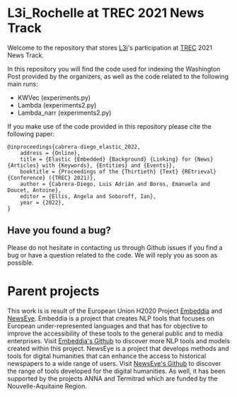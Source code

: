# L3i_Rochelle at TREC 2021 News Track

Welcome to the repository that stores [L3i](https://l3i.univ-larochelle.fr/ "L3i")'s participation at [TREC](https://trec.nist.gov/ "TREC") 2021 News Track.

In this repository you will find the code used for indexing the Washington Post provided by the organizers, as well as the code related to the following main runs:
- KWVec (experiments.py)
- Lambda (experiments2.py)
- Lambda_narr (experiments2.py)

If you make use of the code provided in this repository please cite the following paper:

```
@inproceedings{cabrera-diego_elastic_2022,
	address = {Online},
	title = {Elastic {Embedded} {Background} {Linking} for {News} {Articles} with {Keywords}, {Entities} and {Events}},
	booktitle = {Proceedings of the {Thirtieth} {Text} {REtrieval} {Conference} ({TREC} 2021)},
	author = {Cabrera-Diego, Luis Adrián and Boros, Emanuela and Doucet, Antoine},
	editor = {Ellis, Angela and Soboroff, Ian},
	year = {2022},
}
```

## Have you found a bug?

Please do not hesitate in contacting us through Github issues if you find a bug or have a question related to the code. We will reply you as soon as possible.



# Parent projects

This work is is result of the European Union H2020 Project [Embeddia](http://embeddia.eu/) and [NewsEye](https://www.newseye.eu/). Embeddia is a project that creates NLP tools that focuses on European under-represented languages and that has for objective to improve the accessibility of these tools to the general public and to media enterprises. Visit [Embeddia's Github](https://github.com/orgs/EMBEDDIA/) to discover more NLP tools and models created within this project. NewsEye is a project that develops methods and tools for digital humanities that can enhance the access to historical newspapers to a wide range of users. Visit [NewsEye's Github](https://github.com/newseye) to discover the range of tools developed for the digital humanities.  As well, it has been supported by the projects ANNA and Termitrad which are funded by the Nouvelle-Aquitaine Region.
